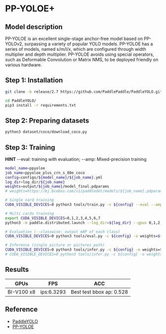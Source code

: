 # PP-YOLOE+

## Model description
PP-YOLOE is an excellent single-stage anchor-free model based on PP-YOLOv2, surpassing a variety of popular YOLO models. PP-YOLOE has a series of models, named s/m/l/x, which are configured through width multiplier and depth multiplier. PP-YOLOE avoids using special operators, such as Deformable Convolution or Matrix NMS, to be deployed friendly on various hardware.

## Step 1: Installation

```bash
git clone -b release/2.7 https://github.com/PaddlePaddle/PaddleYOLO.git

cd PaddleYOLO/
pip3 install -r requirements.txt
```

## Step 2: Preparing datasets

```bash
python3 dataset/coco/download_coco.py
```

## Step 3: Training

**HINT**
--eval: training with evaluation; --amp: Mixed-precision training

```bash
model_name=ppyoloe
job_name=ppyoloe_plus_crn_s_80e_coco
config=configs/${model_name}/${job_name}.yml
log_dir=log_dir/${job_name}
weights=output/${job_name}/model_final.pdparams
# weights=https://bj.bcebos.com/v1/paddledet/models/${job_name}.pdparams

# Single card training
CUDA_VISIBLE_DEVICES=0 python3 tools/train.py -c ${config} --eval --amp

# Multi cards training
export CUDA_VISIBLE_DEVICES=0,1,2,3,4,5,6,7
python3 -m paddle.distributed.launch --log_dir=${log_dir} --gpus 0,1,2,3,4,5,6,7 tools/train.py -c ${config} --eval --amp

# Evaluation (--classwise: output mAP of each class)
CUDA_VISIBLE_DEVICES=0 python3 tools/eval.py -c ${config} -o weights=${weights} --classwise

# Inference (single picture or pictures path)
CUDA_VISIBLE_DEVICES=0 python3 tools/infer.py -c ${config} -o weights=${weights} --infer_img=demo/000000014439_640x640.jpg --draw_threshold=0.5
# CUDA_VISIBLE_DEVICES=0 python3 tools/infer.py -c ${config} -o weights=${weights} --infer_dir=demo/ --draw_threshold=0.5
```

## Results
GPUs|FPS|ACC
----|---|---
BI-V100 x8|ips:6.3293|Best test bbox ap: 0.528

## Reference
- [PaddleYOLO](https://github.com/PaddlePaddle/PaddleYOLO)
- [PP-YOLOE](https://arxiv.org/pdf/2203.16250v3.pdf)
